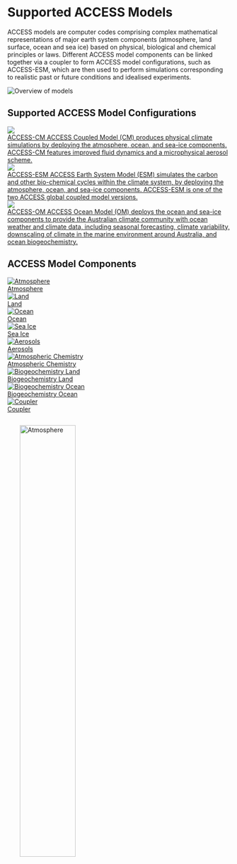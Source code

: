 # <div class="highlight-bg">Supported ACCESS Models</div>

ACCESS models are computer codes comprising complex mathematical representations of major earth system components (atmosphere, land surface, ocean and sea ice) based on physical, biological and chemical principles or laws. Different ACCESS model components can be linked together via a coupler to form ACCESS model configurations, such as ACCESS-ESM, which are then used to perform simulations corresponding to realistic past or future conditions and idealised experiments.
<!-- ACCESS is a family of related computer models that are able to represent different parts of the Earth system trough the deployment of various model components. ACCESS models link these model components through software called couplers to form different Model Configurations. -->
<!-- See also specific phrasing of components / configurations / experiments -->
<!-- https://access-nri.github.io/procedures-and-practices/pr-preview/pr-19/release/release_specification/ -->

![Overview of models](../assets/overview_models.png)

## Supported ACCESS Model Configurations
<div class="card-container" style="flex-direction: column">
    <a href="configurations/access-cm/" class="justified rectangular-card default-text-color" style="height: 15em;">
        <div class="rectangular-card-image-container">
            <img src="../assets/model-config-logos/access-cm2-config.png" class="image-background img-cover"></img> 
        </div>
        <div class="rectangular-card-text-container">
            <span class="bold" >ACCESS-CM</span>
            <span>
                ACCESS Coupled Model (CM) produces physical climate simulations by deploying the atmosphere, ocean, and sea-ice components. ACCESS-CM features improved fluid dynamics and a microphysical aerosol scheme.
            </span>
        </div>
    </a>
    <a href="configurations/access-esm/" class="justified rectangular-card default-text-color" style="height: 15em;">
        <div class="rectangular-card-image-container">
            <img src="../assets/model-config-logos/access-esm-config.png" class="image-background img-cover"></img> 
        </div>
        <div class="rectangular-card-text-container">
            <span class="bold" >ACCESS-ESM</span>
            <span>
                ACCESS Earth System Model (ESM) simulates the carbon and other bio-chemical cycles within the climate system, by deploying the atmosphere, ocean, and sea-ice components. ACCESS-ESM is one of the two ACCESS global coupled model versions.
            </span>
        </div>
    </a>
    <a href="configurations/access-om/" class="justified rectangular-card default-text-color" style="height: 15em;">
        <div class="rectangular-card-image-container">
            <img src="../assets/model-config-logos/access-om2-config.png" class="image-background img-cover"></img> 
        </div>
        <div class="rectangular-card-text-container">
            <span class="bold" >ACCESS-OM</span>
            <span>
                ACCESS Ocean Model (OM) deploys the ocean and sea-ice components to provide the Australian climate community with ocean weather and climate data, including seasonal forecasting, climate variability, downscaling of climate in the marine environment around Australia, and ocean biogeochemistry.
            </span>
        </div>
    </a>
</div>

## ACCESS Model Components
<div class="card-container">
    <a href="model_components/atmosphere" class="squared-card default-text-color">
        <div class="squared-card-image-container">
            <img class="img-contain" src="../assets/component-logos/components-without-titles/ACCESS icon ATMOSPHERE.png" alt="Atmosphere"></img>
        </div>
        <div class="squared-card-text-container bold">Atmosphere</div>
    </a>
    <a href="model_components/land" class="squared-card default-text-color">
        <div class="squared-card-image-container">
            <img class="img-contain" src="../assets/component-logos/components-without-titles/ACCESS icon LAND SURFACE.png" alt="Land"></img>
        </div>
        <div class="squared-card-text-container bold">Land</div>
    </a>
    <a href="model_components/ocean" class="squared-card default-text-color">
        <div class="squared-card-image-container">
            <img class="img-contain" src="../assets/component-logos/components-without-titles/ACCESS icon OCEAN.png" alt="Ocean"></img>
        </div>
        <div class="squared-card-text-container bold">Ocean</div>
    </a>
    <a href="model_components/sea-ice" class="squared-card default-text-color">
        <div class="squared-card-image-container">
            <img class="img-contain" src="../assets/component-logos/components-without-titles/ACCESS icon SEA ICE.png" alt="Sea Ice"></img>
        </div>
        <div class="squared-card-text-container bold">Sea Ice</div>
    </a>
    <a href="model_components/aerosols_atmospheric_chemistry" class="squared-card default-text-color">
        <div class="squared-card-image-container">
            <img class="img-contain" src="../assets/component-logos/components-without-titles/ACCESS icon AEROSOLS.png" alt="Aerosols"></img>
        </div>
        <div class="squared-card-text-container bold">Aerosols</div>
    </a>
    <a href="model_components/aerosols_atmospheric_chemistry" class="squared-card default-text-color">
        <div class="squared-card-image-container">
            <img class="img-contain" src="../assets/component-logos/components-without-titles/ACCESS icon ATMOSPHERIC CHEMISTRY.png" alt="Atmospheric Chemistry"></img>
        </div>
        <div class="squared-card-text-container bold">Atmospheric Chemistry</div>
    </a>
    <a href="model_components/bgc_land" class="squared-card default-text-color">
        <div class="squared-card-image-container">
            <img class="img-contain" src="../assets/component-logos/components-without-titles/ACCESS icon BGC LAND.png" alt="Biogeochemistry Land"></img>
        </div>
        <div class="squared-card-text-container bold">Biogeochemistry Land</div>
    </a>
    <a href="model_components/bgc_ocean" class="squared-card default-text-color">
        <div class="squared-card-image-container">
            <img class="img-contain" src="../assets/component-logos/components-without-titles/ACCESS icon BGC OCEAN.png" alt="Biogeochemistry Ocean"></img>
        </div>
        <div class="squared-card-text-container bold">Biogeochemistry Ocean</div>
    </a>
    <a href="model_components/coupler" class="squared-card default-text-color">
        <div class="squared-card-image-container">
            <img class="img-contain" src="../assets/component-logos/components-without-titles/ACCESS icon COUPLER.png" alt="Coupler"></img>
        </div>
        <div class="squared-card-text-container bold">Coupler</div>
    </a>
</div>

<div class="with-border image-background">
    <img src="../assets/ACCESS-MODEL.png" style="padding: 2em;width:50%;" alt="Atmosphere"></img>
</div>